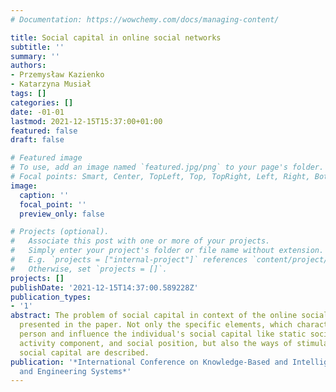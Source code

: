 ```yaml
---
# Documentation: https://wowchemy.com/docs/managing-content/

title: Social capital in online social networks
subtitle: ''
summary: ''
authors:
- Przemysław Kazienko
- Katarzyna Musiał
tags: []
categories: []
date: -01-01
lastmod: 2021-12-15T15:37:00+01:00
featured: false
draft: false

# Featured image
# To use, add an image named `featured.jpg/png` to your page's folder.
# Focal points: Smart, Center, TopLeft, Top, TopRight, Left, Right, BottomLeft, Bottom, BottomRight.
image:
  caption: ''
  focal_point: ''
  preview_only: false

# Projects (optional).
#   Associate this post with one or more of your projects.
#   Simply enter your project's folder or file name without extension.
#   E.g. `projects = ["internal-project"]` references `content/project/deep-learning/index.md`.
#   Otherwise, set `projects = []`.
projects: []
publishDate: '2021-12-15T14:37:00.589228Z'
publication_types:
- '1'
abstract: The problem of social capital in context of the online social networks is
  presented in the paper. Not only the specific elements, which characterize the single
  person and influence the individual's social capital like static social capital,
  activity component, and social position, but also the ways of stimulation of the
  social capital are described.
publication: '*International Conference on Knowledge-Based and Intelligent Information
  and Engineering Systems*'
---
```

